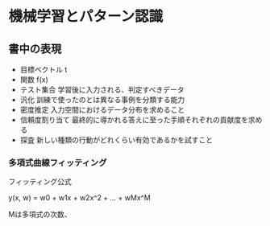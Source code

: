 # 機械学習とパターン認識

## 書中の表現

+ 目標ベクトル t
+ 関数 f(x)
+ テスト集合 学習後に入力される、判定すべきデータ
+ 汎化 訓練で使ったのとは異なる事例を分類する能力
+ 密度推定 入力空間におけるデータ分布を求めること
+ 信頼度割り当て 最終的に導かれる答えに至った手順それぞれの貢献度を求める
+ 探査 新しい種類の行動がどれくらい有効であるかを試すこと


### 多項式曲線フィッティング

フィッティング公式

y(x, w) = w0 + w1x + w2x^2 + ... + wMx^M

Mは多項式の次数、
